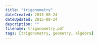 ```yaml
---
title: "trigonometry"
dateCreated: 2015-08-24
dateUpdated: 2015-08-24
description: ""
filename: trigonometry.pdf
tags: [trigonometry, geometry, algebra]
---
```

